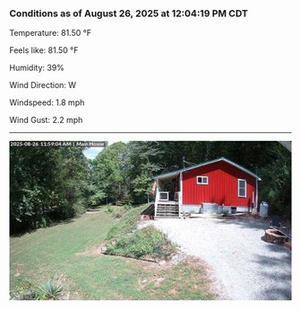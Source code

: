 ### Conditions as of August 26, 2025 at 12:04:19 PM CDT 

Temperature: 81.50 &deg;F

Feels like: 81.50 &deg;F

Humidity: 39%

Wind Direction: W

Windspeed: 1.8 mph

Wind Gust: 2.2 mph

---

<img src="./images/latest.jpeg"/>

